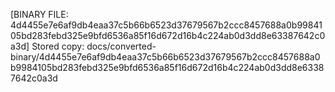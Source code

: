 [BINARY FILE: 4d4455e7e6af9db4eaa37c5b66b6523d37679567b2ccc8457688a0b9984105bd283febd325e9bfd6536a85f16d672d16b4c224ab0d3dd8e63387642c0a3d]
Stored copy: docs/converted-binary/4d4455e7e6af9db4eaa37c5b66b6523d37679567b2ccc8457688a0b9984105bd283febd325e9bfd6536a85f16d672d16b4c224ab0d3dd8e63387642c0a3d
